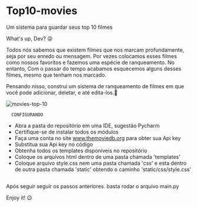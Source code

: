# Top10-movies
Um sistema para guardar seus top 10 filmes

What's up, Dev? 😜

Todos nós sabemos que existem filmes que nos marcam profundamente, seja por seu enredo ou mensagem.
Por vezes colocamos esses filmes como nossos favoritos e fazemos uma espécie de ranqueamento. No entanto,
Com o passar do tempo acabamos esquecemos alguns desses filmes, mesmo que tenham nos marcado.

Pensando nisso, construi um sistema de ranqueamento de filmes em que você pode adicionar, deletar, e até edita-los.🤩

![movies-top-10](https://user-images.githubusercontent.com/86533248/160462169-d5083698-8979-4e4f-81c3-e8e21666bce7.png)

      CONFIGURANDO
  
 - Abra a pasta do repositório em uma IDE, sugestão Pycharm
 - Certifique-se de instalar todos os módulos
 - Faça uma conta no site www.themoviedb.org para obter sua Api key 
 - Substitua sua Api key no código
 - Obtenha todos os templates disponíveis no repositório
 - Coloque os arquivos html dentro de uma pasta chamada 'templates'
 - Coloque  arquivo style.css nem uma pasta chamada 'css' e esta dentro de outra pasta chamada 'static' obtendo o caminho 'static/css/style.css' 
##

Após seguir seguir os passos anteriores. basta rodar o arquivo main.py

Enjoy it! 😉
